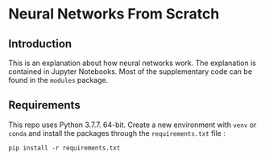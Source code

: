 # Neural Networks From Scratch

## Introduction

This is an explanation about how neural networks work. The explanation is contained in Jupyter Notebooks. Most of the supplementary code can be found in the `modules` package.

## Requirements

This repo uses Python 3.7.7. 64-bit. Create a new environment with `venv` or `conda` and install the packages through the `requirements.txt` file :

```
pip install -r requirements.txt
```
